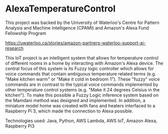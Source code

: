 # AlexaTemperatureControl
This project was backed by the University of Waterloo's Centre for Pattern Analysis and Machine Intelligence (CPAMI) and Amazon's Alexa Fund Fellowship Program

https://uwaterloo.ca/stories/amazon-partners-waterloo-support-ai-research

This IoT project is an intelligent system that allows for temperature control of different rooms in a home by interacting with Amazon's Alexa device. The central focus of this system is its Fuzzy logic controller which allows for voice commands that contain ambiguous temperature related terms (e.g. "Make kitchen warm" or "Make it cold in bedroom 1"). These "fuzzy" voice commands are in contrast to the typical voice commands implemented by other temperature control systems (e.g. "Make it 24 degrees Celsius in the kitchen"). To make this possible a Fuzzy Logic inference system based on the Mamdani method was designed and implemented. In addition, a miniature model home was created with fans and heaters interfaced to a Raspberry Pi 3, which made the connection to Alexa possible.  

Technologies used: Java, Python, AWS Lambda, AWS IoT, Amazon Alexa, Raspberry Pi3
